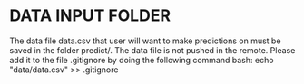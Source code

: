 # DATA INPUT FOLDER
The data file data.csv that user will want to make predictions on must be saved in the folder predict/. The data file is not pushed in the remote. 
Please add it to the file .gitignore by doing the following command bash: echo "data/data.csv" >> .gitignore